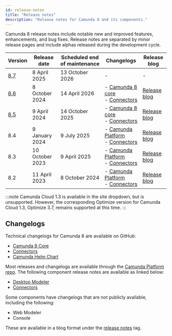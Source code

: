 ```yaml
---
id: release-notes
title: "Release notes"
description: "Release notes for Camunda 8 and its components."
---
```


Camunda 8 release notes include notable new and improved features, enhancements, and bug fixes. Release notes are separated by minor release pages and include alphas released during the development cycle.

| Version                                | Release date    | Scheduled end of maintenance | Changelogs                                                                                                                                                               | Release blog                                                                                                     |
| -------------------------------------- | --------------- | ---------------------------- | ------------------------------------------------------------------------------------------------------------------------------------------------------------------------ | ---------------------------------------------------------------------------------------------------------------- |
| [8.7](/reference/release-notes/870.md) | 8 April 2025    | 13 October 2026              | -                                                                                                                                                                        | -                                                                                                                |
| [8.6](/reference/release-notes/860.md) | 8 October 2024  | 14 April 2026                | - [ Camunda 8 core ](https://github.com/camunda/camunda/releases/tag/8.6.0) <br /> - [ Connectors ](https://github.com/camunda/connectors/releases/tag/8.6.0)            | [Release blog](https://camunda.com/blog/2024/10/camunda-8-6-release/)                                            |
| [8.5](/reference/release-notes/850.md) | 9 April 2024    | 14 October 2025              | - [ Camunda 8 core ](https://github.com/camunda/camunda/releases/tag/8.5.0) <br /> - [ Connectors ](https://github.com/camunda/connectors/releases/tag/8.5.0)            | [Release blog](https://camunda.com/blog/2024/04/camunda-8-5-release/)                                            |
| 8.4                                    | 9 January 2024  | 9 July 2025                  | - [ Camunda Platform ](https://github.com/camunda/camunda-platform/releases/tag/8.4.0) <br /> - [ Connectors ](https://github.com/camunda/connectors/releases/tag/8.4.0) | [Release blog](https://camunda.com/blog/2024/01/camunda-8-4-simplifying-installation-enhancing-user-experience/) |
| 8.3                                    | 10 October 2023 | 9 April 2025                 | - [ Camunda Platform ](https://github.com/camunda/camunda-platform/releases/tag/8.3.0) <br /> - [ Connectors ](https://github.com/camunda/connectors/releases/tag/8.3.0) | [Release blog](https://camunda.com/blog/2023/10/camunda-8-3-scaling-automation-maximize-value/)                  |
| 8.2                                    | 11 April 2023   | 8 October 2024               | - [ Camunda Platform ](https://github.com/camunda/camunda-platform/releases/tag/8.2.0) <br /> - [ Connectors ](https://github.com/camunda/connectors/releases/tag/8.2.0) | [Release blog](https://camunda.com/blog/2023/04/camunda-platform-8-2-key-to-scaling-automation/)                 |

:::note
Camunda Cloud 1.3 is available in the site dropdown, but is unsupported. However, the corresponding Optimize version for Camunda Cloud 1.3, Optimize 3.7, remains supported at this time.
:::

## Changelogs

Technical changelogs for Camunda 8 are available on GitHub:

- [Camunda 8 Core](https://github.com/camunda/camunda/releases)
- [Connectors](https://github.com/camunda/connectors/releases)
- [Camunda Helm Chart](https://github.com/camunda/camunda-platform-helm/releases)

Most releases and changelogs are available through the [Camunda Platform repo](https://github.com/camunda/camunda-platform). The following component release notes are available as linked below:

- [Desktop Modeler](https://github.com/camunda/camunda-modeler/releases)
- [Connectors](https://github.com/camunda/connectors/releases)

Some components have changelogs that are not publicly available, including the following:

- Web Modeler
- Console

These are available in a blog format under the [release notes](https://camunda.com/blog/category/releases/) tag.

